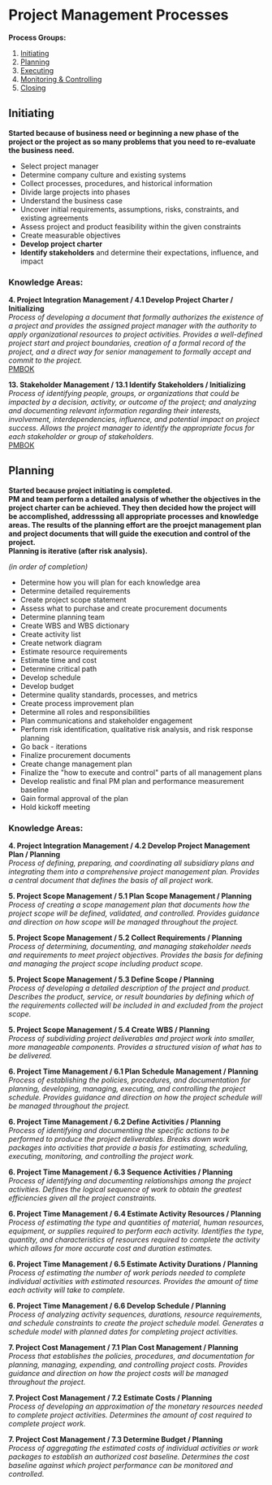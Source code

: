 # Project Management Processes

**Process Groups:**  
1. [Initiating](#initiating)  
2. [Planning](#planning)  
3. [Executing](#executing)  
4. [Monitoring & Controlling](#monitoring)  
5. [Closing](#closing)  

<a name="initiating"></a>
## Initiating
**Started because of business need or beginning a new phase of the project or the project as so many problems that you need to re-evaluate the business need.**  

- Select project manager  
- Determine company culture and existing systems  
- Collect processes, procedures, and historical information  
- Divide large projects into phases  
- Understand the business case  
- Uncover initial requirements, assumptions, risks, constraints, and existing agreements  
- Assess project and product feasibility within the given constraints  
- Create measurable objectives  
- **Develop project charter**  
- **Identify stakeholders** and determine their expectations, influence, and impact  

### Knowledge Areas:
<a name="4.1"></a>
**4. Project Integration Management / 4.1 Develop Project Charter / Initializing**  
_Process of developing a document that formally authorizes the existence of a project and provides the assigned project manager with the authority to apply organizational resources to project activities.  Provides a well-defined project start and project boundaries, creation of a formal record of the project, and a direct way for senior management to formally accept and commit to the project._  
[PMBOK](project-integration-management.md#4.1)  

<a name="13.1"></a>
**13. Stakeholder Management / 13.1 Identify Stakeholders / Initializing**  
_Process of identifying people, groups, or organizations that could be impacted by a decision, activity, or outcome of the project; and analyzing and documenting relevant information regarding their interests, involvement, interdependencies, influence, and potential impact on project success.  Allows the project manager to identify the appropriate focus for each stakeholder or group of stakeholders._  
[PMBOK](project-stakeholder-management.md#13.1)  

<a name="planning"></a>
## Planning
**Started because project initiating is completed.**  
**PM and team perform a detailed analysis of whether the objectives in the project charter can be achieved.  They then decided how the project will be accomplished, addresssing all appropriate processes and knowledge areas.  The results of the planning effort are the proejct management plan and project documents that will guide the execution and control of the project.**  
**Planning is iterative (after risk analysis).**  

_(in order of completion)_  
- Determine how you will plan for each knowledge area  
- Determine detailed requirements  
- Create project scope statement  
- Assess what to purchase and create procurement documents  
- Determine planning team  
- Create WBS and WBS dictionary  
- Create activity list  
- Create network diagram  
- Estimate resource requirements  
- Estimate time and cost  
- Determine critical path  
- Develop schedule  
- Develop budget  
- Determine quality standards, processes, and metrics  
- Create process improvement plan  
- Determine all roles and responsibilities  
- Plan communications and stakeholder engagement  
- Perform risk identification, qualitative risk analysis, and risk response planning  
- Go back - iterations  
- Finalize procurement documents  
- Create change management plan  
- Finalize the "how to execute and control" parts of all management plans  
- Develop realistic and final PM plan and performance measurement baseline  
- Gain formal approval of the plan  
- Hold kickoff meeting

### Knowledge Areas:
<a name="4.2"></a>
**4. Project Integration Management / 4.2 Develop Project Management Plan / Planning**  
_Process of defining, preparing, and coordinating all subsidiary plans and integrating them into a comprehensive project management plan.  Provides a central document that defines the basis of all project work._  

<a name="5.1"></a>
**5. Project Scope Management / 5.1 Plan Scope Management / Planning**  
_Process of creating a scope management plan that documents how the project scope will be defined, validated, and controlled.  Provides guidance and direction on how scope will be managed throughout the project._  

<a name="5.2"></a>
**5. Project Scope Management / 5.2 Collect Requirements / Planning**  
_Process of determining, documenting, and managing stakeholder needs and requirements to meet project objectives.  Provides the basis for defining and managing the project scope including product scope._  

<a name="5.3"></a>
**5. Project Scope Management / 5.3 Define Scope / Planning**  
_Process of developing a detailed description of the project and product.  Describes the product, service, or result boundaries by defining which of the requirements collected will be included in and excluded from the project scope._  

<a name="5.4"></a>
**5. Project Scope Management / 5.4 Create WBS / Planning**  
_Process of subdividing project deliverables and project work into smaller, more manageable components.  Provides a structured vision of what has to be delivered._  

<a name="6.1"></a>
**6. Project Time Management / 6.1 Plan Schedule Management / Planning**  
_Process of establishing the policies, procedures, and documentation for planning, developing, managing, executing, and controlling the project schedule.  Provides guidance and direction on how the project schedule will be managed throughout the project._  

<a name="6.2"></a>
**6. Project Time Management / 6.2 Define Activities / Planning**  
_Process of identifying and documenting the specific actions to be performed to produce the project deliverables.  Breaks down work packages into activities that provide a basis for estimating, scheduling, executing, monitoring, and controlling the project work._  

<a name="6.3"></a>
**6. Project Time Management / 6.3 Sequence Activities / Planning**  
_Process of identifying and documenting relationships among the project activities.  Defines the logical sequence of work to obtain the greatest efficiencies given all the project constraints._  

<a name="6.4"></a>
**6. Project Time Management / 6.4 Estimate Activity Resources / Planning**  
_Process of estimating the type and quantities of material, human resources, equipment, or supplies required to perform each activity.  Identifies the type, quantity, and characteristics of resources required to complete the activity which allows for more accurate cost and duration estimates._  

<a name="6.5"></a>
**6. Project Time Management / 6.5 Estimate Activity Durations / Planning**  
_Process of estimating the number of work periods needed to complete individual activities with estimated resources.  Provides the amount of time each activity will take to complete._  

<a name="6.6"></a>
**6. Project Time Management / 6.6 Develop Schedule / Planning**  
_Process of analyzing activity sequences, durations, resource requirements, and schedule constraints to create the project schedule model.  Generates a schedule model with planned dates for completing project activities._  

<a name="7.1"></a>
**7. Project Cost Management / 7.1 Plan Cost Management / Planning**  
_Process that establishes the policies, procedures, and documentation for planning, managing, expending, and controlling project costs.  Provides guidance and direction on how the project costs will be managed throughout the project._  

<a name="7.2"></a>
**7. Project Cost Management / 7.2 Estimate Costs / Planning**  
_Process of developing an approximation of the monetary resources needed to complete project activities.  Determines the amount of cost required to complete project work._  

<a name="7.3"></a>
**7. Project Cost Management / 7.3 Determine Budget / Planning**  
_Process of aggregating the estimated costs of individual activities or work packages to establish an authorized cost baseline.  Determines the cost baseline against which project performance can be monitored and controlled._ 

